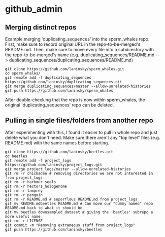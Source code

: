 # github_admin

## Merging distinct repos
Example merging 'duplicating_sequences' into the sperm_whales repo. First, make sure to record original URL in the repo-to-be-merged's README.md. Then, make sure to move every file into a subdirectory with the repo-to-be-merged's name (e.g. duplicating_sequences/README.md --> duplicating_sequences/duplicating_sequences/README.md)
```
git clone https://github.com/laninsky/sperm_whales.git
cd sperm_whales/
git remote add -f duplicating_sequences https://github.com/laninsky/duplicating_sequences.git
git merge duplicating_sequences/master --allow-unrelated-histories
git push https://github.com/laninsky/sperm_whales
```
After double-checking that the repo is now within sperm_whales, the original 'duplicating_sequences' repo can be deleted.

## Pulling in single files/folders from another repo
After experimenting with this, I found it easier to pull in whole repo and just delete what you don't need. Make sure there aren't any "top level" files (e.g. README.md) with the same names before starting.
```
git clone https://github.com/laninsky/beetles.git
cd beetles
git remote add -f project_logs https://github.com/laninsky/project_logs.git
git merge project_logs/master --allow-unrelated-histories
git rm -r chickadee # removing directories we are not interested in from project_logs
git rm -r harbour_seals
git rm -r hectors_hologenome
git rm -r lamprey
git rm -r penguin
git rm -r README.md # superflous README.md from project_logs
git mv README.mdbeetles README.md # Can move our "dummy named" repo README.md back to what it should be
git mv beetles downsampled_dataset # giving the 'beetles' subrepo a more useful name
git rm -r LICENSE
git commit -m "Removing extraneous stuff from project_logs"
git push https://github.com/laninsky/beetles
```
